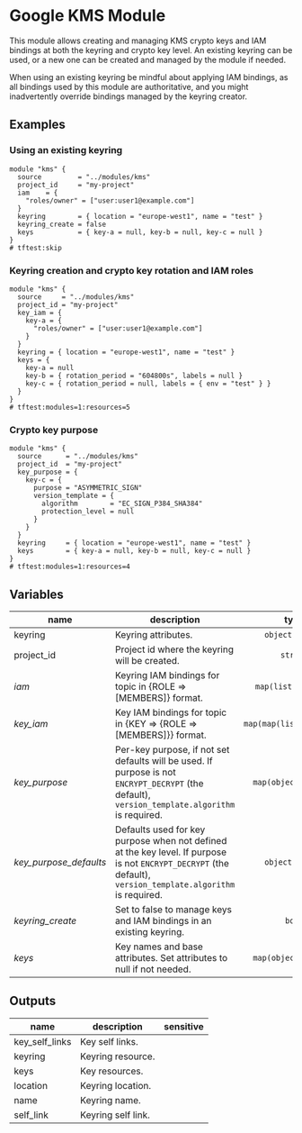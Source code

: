 # Google KMS Module

This module allows creating and managing KMS crypto keys and IAM bindings at both the keyring and crypto key level. An existing keyring can be used, or a new one can be created and managed by the module if needed.

When using an existing keyring be mindful about applying IAM bindings, as all bindings used by this module are authoritative, and you might inadvertently override bindings managed by the keyring creator.

## Examples

### Using an existing keyring

```hcl
module "kms" {
  source         = "../modules/kms"
  project_id     = "my-project"
  iam    = {
    "roles/owner" = ["user:user1@example.com"]
  }
  keyring        = { location = "europe-west1", name = "test" }
  keyring_create = false
  keys           = { key-a = null, key-b = null, key-c = null }
}
# tftest:skip
```

### Keyring creation and crypto key rotation and IAM roles

```hcl
module "kms" {
  source     = "../modules/kms"
  project_id = "my-project"
  key_iam = {
    key-a = {
      "roles/owner" = ["user:user1@example.com"]
    }
  }
  keyring = { location = "europe-west1", name = "test" }
  keys = {
    key-a = null
    key-b = { rotation_period = "604800s", labels = null }
    key-c = { rotation_period = null, labels = { env = "test" } }
  }
}
# tftest:modules=1:resources=5
```

### Crypto key purpose

```hcl
module "kms" {
  source      = "../modules/kms"
  project_id  = "my-project"
  key_purpose = {
    key-c = {
      purpose = "ASYMMETRIC_SIGN"
      version_template = {
        algorithm        = "EC_SIGN_P384_SHA384"
        protection_level = null
      }
    }
  }
  keyring     = { location = "europe-west1", name = "test" }
  keys        = { key-a = null, key-b = null, key-c = null }
}
# tftest:modules=1:resources=4
```

<!-- BEGIN TFDOC -->

## Variables

| name                   | description                                                                                                                                                   |                                                                                                                       type                                                                                                                       | required |                                                  default                                                   |
| ---------------------- | ------------------------------------------------------------------------------------------------------------------------------------------------------------- | :----------------------------------------------------------------------------------------------------------------------------------------------------------------------------------------------------------------------------------------------: | :------: | :--------------------------------------------------------------------------------------------------------: |
| keyring                | Keyring attributes.                                                                                                                                           |                                                             <code title="object&#40;&#123;&#10;location &#61; string&#10;name     &#61; string&#10;&#125;&#41;">object({...})</code>                                                             |    ✓     |                                                                                                            |
| project_id             | Project id where the keyring will be created.                                                                                                                 |                                                                                                           <code title="">string</code>                                                                                                           |    ✓     |                                                                                                            |
| _iam_                  | Keyring IAM bindings for topic in {ROLE => [MEMBERS]} format.                                                                                                 |                                                                                     <code title="map&#40;list&#40;string&#41;&#41;">map(list(string))</code>                                                                                     |          |                                          <code title="">{}</code>                                          |
| _key_iam_              | Key IAM bindings for topic in {KEY => {ROLE => [MEMBERS]}} format.                                                                                            |                                                                            <code title="map&#40;map&#40;list&#40;string&#41;&#41;&#41;">map(map(list(string)))</code>                                                                            |          |                                          <code title="">{}</code>                                          |
| _key_purpose_          | Per-key purpose, if not set defaults will be used. If purpose is not `ENCRYPT_DECRYPT` (the default), `version_template.algorithm` is required.               | <code title="map&#40;object&#40;&#123;&#10;purpose &#61; string&#10;version_template &#61; object&#40;&#123;&#10;algorithm        &#61; string&#10;protection_level &#61; string&#10;&#125;&#41;&#10;&#125;&#41;&#41;">map(object({...}))</code> |          |                                          <code title="">{}</code>                                          |
| _key_purpose_defaults_ | Defaults used for key purpose when not defined at the key level. If purpose is not `ENCRYPT_DECRYPT` (the default), `version_template.algorithm` is required. |          <code title="object&#40;&#123;&#10;purpose &#61; string&#10;version_template &#61; object&#40;&#123;&#10;algorithm        &#61; string&#10;protection_level &#61; string&#10;&#125;&#41;&#10;&#125;&#41;">object({...})</code>          |          | <code title="&#123;&#10;purpose          &#61; null&#10;version_template &#61; null&#10;&#125;">...</code> |
| _keyring_create_       | Set to false to manage keys and IAM bindings in an existing keyring.                                                                                          |                                                                                                            <code title="">bool</code>                                                                                                            |          |                                         <code title="">true</code>                                         |
| _keys_                 | Key names and base attributes. Set attributes to null if not needed.                                                                                          |                                      <code title="map&#40;object&#40;&#123;&#10;rotation_period &#61; string&#10;labels          &#61; map&#40;string&#41;&#10;&#125;&#41;&#41;">map(object({...}))</code>                                       |          |                                          <code title="">{}</code>                                          |

## Outputs

| name           | description        | sensitive |
| -------------- | ------------------ | :-------: |
| key_self_links | Key self links.    |           |
| keyring        | Keyring resource.  |           |
| keys           | Key resources.     |           |
| location       | Keyring location.  |           |
| name           | Keyring name.      |           |
| self_link      | Keyring self link. |           |

<!-- END TFDOC -->
